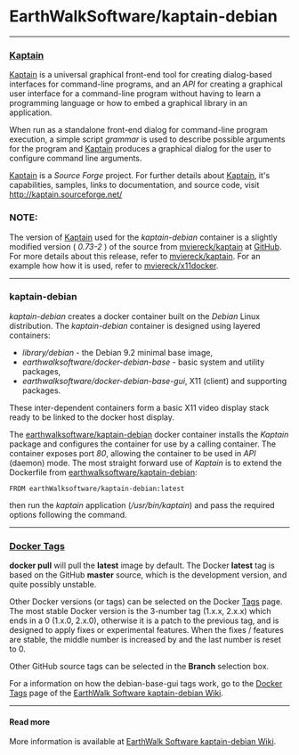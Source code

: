 # EarthWalkSoftware/kaptain-debian
_____________________

### [Kaptain](http://kaptain.sourceforge.net/)  

[Kaptain](http://kaptain.sourceforge.net/) is a universal graphical front-end tool for creating dialog-based interfaces for command-line programs, and an *API* for creating a graphical user interface for a command-line program without having to learn a programming language or how to embed a graphical library in an application.  

When run as a standalone front-end dialog for command-line program execution, a simple script *grammar* is used to describe possible arguments for the program and [Kaptain](http://kaptain.sourceforge.net/) produces a graphical dialog for the user to configure command line arguments.  

[Kaptain](http://kaptain.sourceforge.net/) is a *Source Forge* project.  For further details about [Kaptain](http://kaptain.sourceforge.net/), it's capabilities, samples, links to documentation, and source code, visit http://kaptain.sourceforge.net/  

### NOTE:  

The version of [Kaptain](http://kaptain.sourceforge.net/) used for the *kaptain-debian* container is a slightly modified version ( *0.73-2* ) of the source from [mviereck/kaptain](https://github.com/mviereck/kaptain) at [GitHub](https://github.com). For more details about this release, refer to [mviereck/kaptain](https://github.com/mviereck/kaptain).  For an example how how it is used, refer to [mviereck/x11docker](https://github.com/mviereck/x11docker). 

_____________________

### kaptain-debian

*kaptain-debian* creates a docker container built on the *Debian* Linux distribution.  The *kaptain-debian* container is designed using layered containers:

- *library/debian* - the Debian 9.2 minimal base image,
- *earthwalksoftware/docker-debian-base* - basic system and utility packages,
- *earthwalksoftware/docker-debian-base-gui*, X11 (client) and supporting packages.

These inter-dependent containers form a basic X11 video display stack ready to be linked to the docker host display.

The [earthwalksoftware/kaptain-debian](https://hub.docker.com/r/earthwalksoftware/kaptain-debian/) docker container installs the *Kaptain* package and configures the container for use by a calling container.  The container exposes port *80*, allowing the container to be used in *API* (daemon) mode. The most straight forward use of *Kaptain* is to extend the Dockerfile from [earthwalksoftware/kaptain-debian](https://hub.docker.com/r/earthwalksoftware/kaptain-debian/):

    FROM earthWalksoftware/kaptain-debian:latest  

then run the *kaptain* application (*/usr/bin/kaptain*) and pass the required options following the command.

____

### [Docker Tags](https://github.com/EarthWalkSoftware/debian-base-gui/wiki/Docker-Tags)

**docker pull** will pull the **latest** image by default.  The Docker **latest** tag is based on the GitHub **master** source, which is the development version, and quite possibly unstable.  

Other Docker versions (or tags) can be selected on the Docker [Tags](https://hub.docker.com/r/earthwalksoftware/kaptain-debian/tags/) page.  The most stable Docker version is the 3-number tag (1.x.x, 2.x.x) which ends in a 0 (1.x.0, 2.x.0), otherwise it is a patch to the previous tag, and is designed to apply fixes or experimental features.  When the fixes / features are stable, the middle number is increased by and the last number is reset to 0.

Other GitHub source tags can be selected in the **Branch** selection box.

For a information on how the debian-base-gui tags work, go to the [Docker Tags](https://github.com/EarthWalkSoftware/debian-base-gui/wiki/Docker-Tags) page of the [EarthWalk Software kaptain-debian Wiki](https://github.com/EarthWalkSoftware/kaptaindebian/wiki).

_____________________

#### Read more 

More information is available at [EarthWalk Software kaptain-debian Wiki](https://github.com/EarthWalkSoftware/kaptain-debian/wiki).

